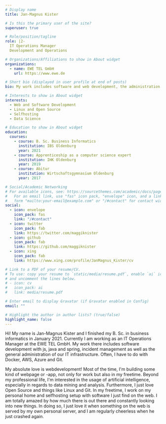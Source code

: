 ```yaml
---
# Display name
title: Jan-Magnus Kister

# Is this the primary user of the site?
superuser: true

# Role/position/tagline
role: |2-
  IT Operations Manager
  Development and Operations

# Organizations/Affiliations to show in About widget
organizations:
  - name: EWE TEL GmbH
    url: https://www.ewe.de

# Short bio (displayed in user profile at end of posts)
bio: My work includes software and web development, the administration of extensive IT infrastructure and cloud computing.

# Interests to show in About widget
interests:
  - Web and Software Development
  - Linux and Open Source
  - Selfhosting
  - Data Science

# Education to show in About widget
education:
  courses:
    - course: B. Sc. Business Informatics
      institution: IBS Oldenburg
      year: 2021
    - course: Apprenticeship as a computer science expert
      institution: IHK Oldenburg
      year: 2019
    - course: Abitur
      institution: Wirtschaftsgymnasium Oldenburg
      year: 2017

# Social/Academic Networking
# For available icons, see: https://sourcethemes.com/academic/docs/page-builder/#icons
#   For an email link, use "fas" icon pack, "envelope" icon, and a link in the
#   form "mailto:your-email@example.com" or "/#contact" for contact widget.
social:
  - icon: envelope
    icon_pack: fas
    link: "/#contact"
  - icon: twitter
    icon_pack: fab
    link: https://twitter.com/maggiknister
  - icon: github
    icon_pack: fab
    link: https://github.com/maggiknister
  - icon: xing
    icon_pack: fab
    link: https://www.xing.com/profile/JanMagnus_Kister/cv

# Link to a PDF of your resume/CV.
# To use: copy your resume to `static/media/resume.pdf`, enable `ai` icons in `params.toml`,
# and uncomment the lines below.
# - icon: cv
#   icon_pack: ai
#   link: media/resume.pdf

# Enter email to display Gravatar (if Gravatar enabled in Config)
email: ""

# Highlight the author in author lists? (true/false)
highlight_name: false
---
```

Hi! My name is Jan-Magnus Kister and I finished my B. Sc. in business informatics in January 2021. Currently I am working as an IT Operations Manager at the EWE TEL GmbH. My work there includes software development with js, java and spring, incident management as well as the general administration of our IT infrastructure. Often, I have to do with Docker, AWS, Azure and Git.

My absolute love is webdevelopment! Most of the time, I'm building some kind of webpage or -app, not only for work but also in my freetime. Beyond my professional life, I'm interested in the usage of artificial intelligence, especially in regards to data mining and analysis. Furthermore, I just love Open Source and things like Linux and Git. In my freetime, I work on my personal home and selfhosting setup with software I just find on the web. I am totally amazed by how much there is out there and constantly looking into new things. In doing so, I just love it when something on the web is served by my own personal server, and I am regularly cheerless when he just crashed again.

<!-- {{< icon name="download" pack="fas" >}} Mein Lebenslauf {{< staticref "media/demo_resume.pdf" "newtab" >}}resumé{{< /staticref >}}. -->
